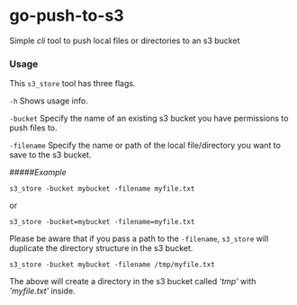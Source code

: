 # go-push-to-s3
Simple _cli_ tool to push local files or directories to an s3 bucket

### Usage

This `s3_store` tool has three flags.

`-h`        Shows usage info.

`-bucket`   Specify the name of an existing s3 bucket you have permissions to push files to.

`-filename` Specify the name or path of the local file/directory you want to save to the s3 bucket.

#####_Example_

`s3_store -bucket mybucket -filename myfile.txt`

or

`s3_store -bucket=mybucket -filename=myfile.txt`

Please be aware that if you pass a path to the `-filename`, `s3_store` will duplicate the directory structure in the s3 bucket.

`s3_store -bucket mybucket -filename /tmp/myfile.txt`  

The above will create a directory in the s3 bucket called _'tmp'_ with _'myfile.txt'_ inside.

